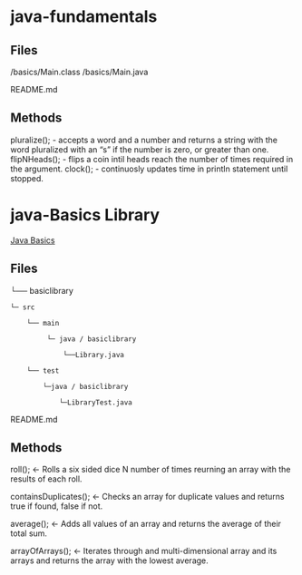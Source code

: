 # java-fundamentals

## Files
/basics/Main.class
/basics/Main.java

README.md

## Methods
pluralize(); - accepts a word and a number and returns a string with the word pluralized with an “s” if the number is zero, or greater than one.
flipNHeads(); - flips a coin intil heads reach the number of times required in the argument.
clock(); - continuosly updates time in println statement until stopped.

# java-Basics Library
[Java Basics](7src)
## Files


└── basiclibrary

    └─ src
    
        └── main
        
             └─ java / basiclibrary
             
                 └──Library.java
                 
        └── test
        
            └─java / basiclibrary
            
                └─LibraryTest.java
                
README.md


## Methods
roll(); <- Rolls a six sided dice N number of times reurning an array with the results of each roll.

containsDuplicates(); <- Checks an array for duplicate values and returns true if found, false if not.

average(); <- Adds all values of an array and returns the average of their total sum.

arrayOfArrays(); <- Iterates through and multi-dimensional array and its arrays and returns the array with the lowest average.

